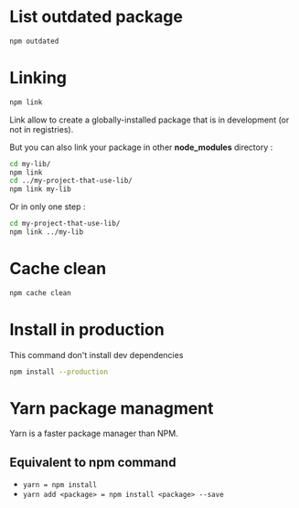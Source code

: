 
# List outdated package

```bash
npm outdated
```


# Linking

```bash
npm link
```

Link allow to create a globally-installed package that is in development (or not in registries).

But you can also link your package in other **node_modules** directory :
```bash
cd my-lib/
npm link
cd ../my-project-that-use-lib/
npm link my-lib
```

Or in only one step :

```bash
cd my-project-that-use-lib/
npm link ../my-lib
```

# Cache clean

```bash
npm cache clean
```

# Install in production

This command don't install dev dependencies

```bash
npm install --production
```

# Yarn package managment

Yarn is a faster package manager than NPM.

## Equivalent to npm command

 * `yarn = npm install`
 * `yarn add <package> = npm install <package> --save`
